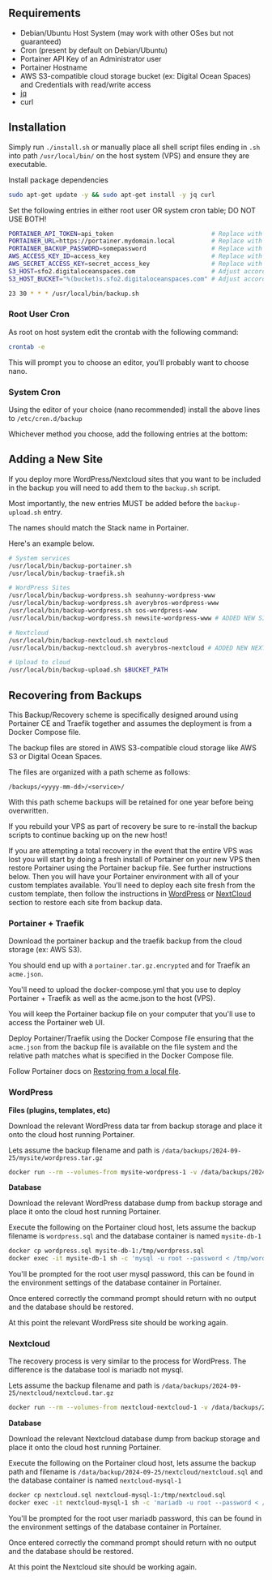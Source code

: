 ## Requirements
- Debian/Ubuntu Host System (may work with other OSes but not guaranteed)
- Cron (present by default on Debian/Ubuntu)
- Portainer API Key of an Administrator user
- Portainer Hostname
- AWS S3-compatible cloud storage bucket (ex: Digital Ocean Spaces) and Credentials with read/write access
- [jq](https://jqlang.github.io/jq/download/) 
- curl

## Installation
Simply run `./install.sh` or manually place all shell script files ending in `.sh` into path `/usr/local/bin/` on the host system (VPS) and ensure they are executable.

Install package dependencies

```bash
sudo apt-get update -y && sudo apt-get install -y jq curl
```

Set the following entries in either root user OR system cron table; DO NOT USE BOTH!

```bash
PORTAINER_API_TOKEN=api_token                           # Replace with your own value
PORTAINER_URL=https://portainer.mydomain.local          # Replace with your own value
PORTAINER_BACKUP_PASSWORD=somepassword                  # Replace with your own value
AWS_ACCESS_KEY_ID=access_key                            # Replace with your own value
AWS_SECRET_ACCESS_KEY=secret_access_key                 # Replace with your own value
S3_HOST=sfo2.digitaloceanspaces.com                     # Adjust according to your needs
S3_HOST_BUCKET="%(bucket)s.sfo2.digitaloceanspaces.com" # Adjust according to your needs

23 30 * * * /usr/local/bin/backup.sh
```

### Root User Cron ###
As root on host system edit the crontab with the following command:

```bash
crontab -e
```

This will prompt you to choose an editor, you'll probably want to choose nano.

### System Cron ###

Using the editor of your choice (nano recommended) install the above lines to `/etc/cron.d/backup`

Whichever method you choose, add the following entries at the bottom:

## Adding a New Site

If you deploy more WordPress/Nextcloud sites that you want to be included in the backup you will need to add them to the `backup.sh` script.

Most importantly, the new entries MUST be added before the `backup-upload.sh` entry.

The names should match the Stack name in Portainer.

Here's an example below.

```bash
# System services
/usr/local/bin/backup-portainer.sh
/usr/local/bin/backup-traefik.sh

# WordPress Sites
/usr/local/bin/backup-wordpress.sh seahunny-wordpress-www
/usr/local/bin/backup-wordpress.sh averybros-wordpress-www
/usr/local/bin/backup-wordpress.sh sos-wordpress-www
/usr/local/bin/backup-wordpress.sh newsite-wordpress-www # ADDED NEW SITE HERE

# Nextcloud
/usr/local/bin/backup-nextcloud.sh nextcloud
/usr/local/bin/backup-nextcloud.sh averybros-nextcloud # ADDED NEW NEXTCLOUD SITE HERE

# Upload to cloud
/usr/local/bin/backup-upload.sh $BUCKET_PATH
```

## Recovering from Backups

This Backup/Recovery scheme is specifically designed around using Portainer CE and Traefik together
and assumes the deployment is from a Docker Compose file.

The backup files are stored in AWS S3-compatible cloud storage like AWS S3 or Digital Ocean Spaces.

The files are organized with a path scheme as follows:

`/backups/<yyyy-mm-dd>/<service>/`

With this path scheme backups will be retained for one year before being overwritten.

If you rebuild your VPS as part of recovery be sure to re-install the backup scripts to continue backing up on the new host!

If you are attempting a total recovery in the event that the entire VPS was lost you will start by doing a fresh install of Portainer on your new VPS then restore Portainer using the Portainer backup file. See further instructions below. Then you will have your Portainer environment with all of your custom templates available. You'll need to deploy each site fresh from the custom template, then follow the instructions in [WordPress](/#WordPress) or [NextCloud](/#Nextcloud) section to restore each site from backup data.

### Portainer + Traefik

Download the portainer backup and the traefik backup from the cloud storage (ex: AWS S3).

You should end up with a `portainer.tar.gz.encrypted` and for Traefik an `acme.json`.

You'll need to upload the docker-compose.yml that you use to deploy Portainer + Traefik as well as the acme.json to the host (VPS).

You will keep the Portainer backup file on your computer that you'll use to access the Portainer web UI.

Deploy Portainer/Traefik using the Docker Compose file ensuring that the `acme.json` from the backup file is available on the file system and the relative path matches what is specified in the Docker Compose file. 

Follow Portainer docs on [Restoring from a local file](https://docs.portainer.io/admin/settings/general#restoring-from-a-local-file).

### WordPress
**Files (plugins, templates, etc)**

Download the relevant WordPress data tar from backup storage and place it onto the cloud host running Portainer.

Lets assume the backup filename and path is `/data/backups/2024-09-25/mysite/wordpress.tar.gz`

```bash
docker run --rm --volumes-from mysite-wordpress-1 -v /data/backups/2024-09-25/mysite:/backup debian:latest sh -c 'tar -xvzf /backup/wordpress.tar.gz'
```

**Database**

Download the relevant WordPress database dump from backup storage and place it onto the cloud host running Portainer.

Execute the following on the Portainer cloud host, lets assume the backup filename is `wordpress.sql` and the database container is named `mysite-db-1`

```bash
docker cp wordpress.sql mysite-db-1:/tmp/wordpress.sql
docker exec -it mysite-db-1 sh -c 'mysql -u root --password < /tmp/wordpress.sql'
```

You'll be prompted for the root user mysql password, this can be found in the environment settings of the database container in Portainer.

Once entered correctly the command prompt should return with no output and the database should be restored.

At this point the relevant WordPress site should be working again.


### Nextcloud

The recovery process is very similar to the process for WordPress. The difference is the database tool is mariadb not mysql.

Lets assume the backup filename and path is `/data/backups/2024-09-25/nextcloud/nextcloud.tar.gz`

```bash
docker run --rm --volumes-from nextcloud-nextcloud-1 -v /data/backups/2024-09-25/nextcloud:/backup debian:latest sh -c 'tar -xvzf /backup/nextcloud.tar.gz'
```

**Database**

Download the relevant Nextcloud database dump from backup storage and place it onto the cloud host running Portainer.

Execute the following on the Portainer cloud host, lets assume the backup path and filename is `/data/backup/2024-09-25/nextcloud/nextcloud.sql` and the database container is named `nextcloud-mysql-1`

```bash
docker cp nextcloud.sql nextcloud-mysql-1:/tmp/nextcloud.sql
docker exec -it nextcloud-mysql-1 sh -c 'mariadb -u root --password < /tmp/nextcloud.sql'
```

You'll be prompted for the root user mariadb password, this can be found in the environment settings of the database container in Portainer.

Once entered correctly the command prompt should return with no output and the database should be restored.

At this point the Nextcloud site should be working again.
